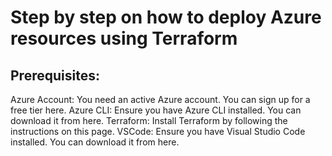 # Step by step on how to deploy Azure resources using Terraform

## Prerequisites:
Azure Account: You need an active Azure account. You can sign up for a free tier here.
Azure CLI: Ensure you have Azure CLI installed. You can download it from here.
Terraform: Install Terraform by following the instructions on this page.
VSCode: Ensure you have Visual Studio Code installed. You can download it from here.
